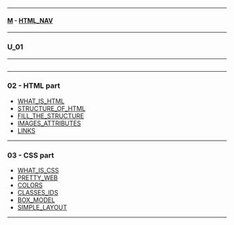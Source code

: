 
---

#### [M](https://github.com/ttltrk/TTT/blob/master/menu.md) - [HTML_NAV](https://github.com/ttltrk/TTT/tree/master/HTML/HTML_NAV.md)

---

### U_01

---

```

```

---

### 02 - HTML part

* [WHAT_IS_HTML](https://github.com/ttltrk/TTT/tree/master/HTML/U_01/02_HTML/WHAT_IS_HTML.md)
* [STRUCTURE_OF_HTML](https://github.com/ttltrk/TTT/tree/master/HTML/U_01/02_HTML/STRUCTURE_OF_HTML.md)
* [FILL_THE_STRUCTURE](https://github.com/ttltrk/TTT/tree/master/HTML/U_01/02_HTML/FILL_THE_STRUCTURE.md)
* [IMAGES_ATTRIBUTES](https://github.com/ttltrk/TTT/tree/master/HTML/U_01/02_HTML/IMAGES_ATTRIBUTES.md)
* [LINKS](https://github.com/ttltrk/TTT/tree/master/HTML/U_01/02_HTML/LINKS.md)

---

### 03 - CSS part

* [WHAT_IS_CSS](https://github.com/ttltrk/TTT/tree/master/HTML/U_01/03_CSS/WHAT_IS_CSS.md)
* [PRETTY_WEB](https://github.com/ttltrk/TTT/tree/master/HTML/U_01/03_CSS/PRETTY_WEB.md)
* [COLORS](https://github.com/ttltrk/TTT/tree/master/HTML/U_01/03_CSS/COLORS.md)
* [CLASSES_IDS](https://github.com/ttltrk/TTT/tree/master/HTML/U_01/03_CSS/CLASSES_IDS.md)
* [BOX_MODEL](https://github.com/ttltrk/TTT/tree/master/HTML/U_01/03_CSS/BOX_MODEL.md)
* [SIMPLE_LAYOUT](https://github.com/ttltrk/TTT/tree/master/HTML/U_01/03_CSS/SIMPLE_LAYOUT.md)

---
